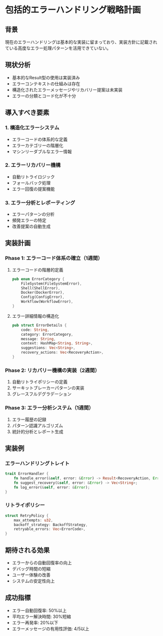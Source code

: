 # 包括的エラーハンドリング戦略計画

## 背景
現在のエラーハンドリングは基本的な実装に留まっており、実装方針に記載されている高度なエラー処理パターンを活用できていない。

## 現状分析
- 基本的なResult型の使用は実装済み
- エラーコンテキストの仕組みは存在
- 構造化されたエラーメッセージやリカバリー提案は未実装
- エラーの分類とコード化が不十分

## 導入すべき要素

### 1. 構造化エラーシステム
- エラーコードの体系的な定義
- エラーカテゴリーの階層化
- マシンリーダブルなエラー情報

### 2. エラーリカバリー機構
- 自動リトライロジック
- フォールバック処理
- エラー回復の提案機能

### 3. エラー分析とレポーティング
- エラーパターンの分析
- 頻発エラーの特定
- 改善提案の自動生成

## 実装計画

### Phase 1: エラーコード体系の確立（1週間）
1. エラーコードの階層的定義
   ```rust
   pub enum ErrorCategory {
       FileSystem(FileSystemError),
       Shell(ShellError),
       Docker(DockerError),
       Config(ConfigError),
       Workflow(WorkflowError),
   }
   ```

2. エラー詳細情報の構造化
   ```rust
   pub struct ErrorDetails {
       code: String,
       category: ErrorCategory,
       message: String,
       context: HashMap<String, String>,
       suggestions: Vec<String>,
       recovery_actions: Vec<RecoveryAction>,
   }
   ```

### Phase 2: リカバリー機構の実装（2週間）
1. 自動リトライポリシーの定義
2. サーキットブレーカーパターンの実装
3. グレースフルデグラデーション

### Phase 3: エラー分析システム（1週間）
1. エラー履歴の記録
2. パターン認識アルゴリズム
3. 統計的分析とレポート生成

## 実装例

### エラーハンドリングトレイト
```rust
trait ErrorHandler {
    fn handle_error(&self, error: &Error) -> Result<RecoveryAction, Error>;
    fn suggest_recovery(&self, error: &Error) -> Vec<String>;
    fn log_error(&self, error: &Error);
}
```

### リトライポリシー
```rust
struct RetryPolicy {
    max_attempts: u32,
    backoff_strategy: BackoffStrategy,
    retryable_errors: Vec<ErrorCode>,
}
```

## 期待される効果
- エラーからの自動回復率の向上
- デバッグ時間の短縮
- ユーザー体験の改善
- システムの安定性向上

## 成功指標
- エラー自動回復率: 50%以上
- 平均エラー解決時間: 30%短縮
- エラー再発率: 20%以下
- エラーメッセージの有用性評価: 4/5以上